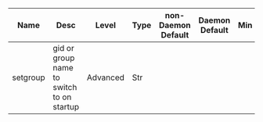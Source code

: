 | Name | Desc | Level | Type | non-Daemon Default | Daemon Default | Min | Max | Valid Values | verbatim | See also | Flags | Services | Validator | Long Desc | Tags |
| --- | --- | --- | --- | --- | --- | --- | --- | --- | --- | --- | --- | --- | --- | --- | --- |
| <span id="SP_setgroup">setgroup</span> |  gid or group name to switch to on startup | Advanced | Str |  |  |  |  |  |  | [[setuser](~/global/setuser.md#SP_setuser)] | STARTUP | ["mon", "mgr", "osd", "mds"] |  | This is normally specified by the systemd unit file. | service |
